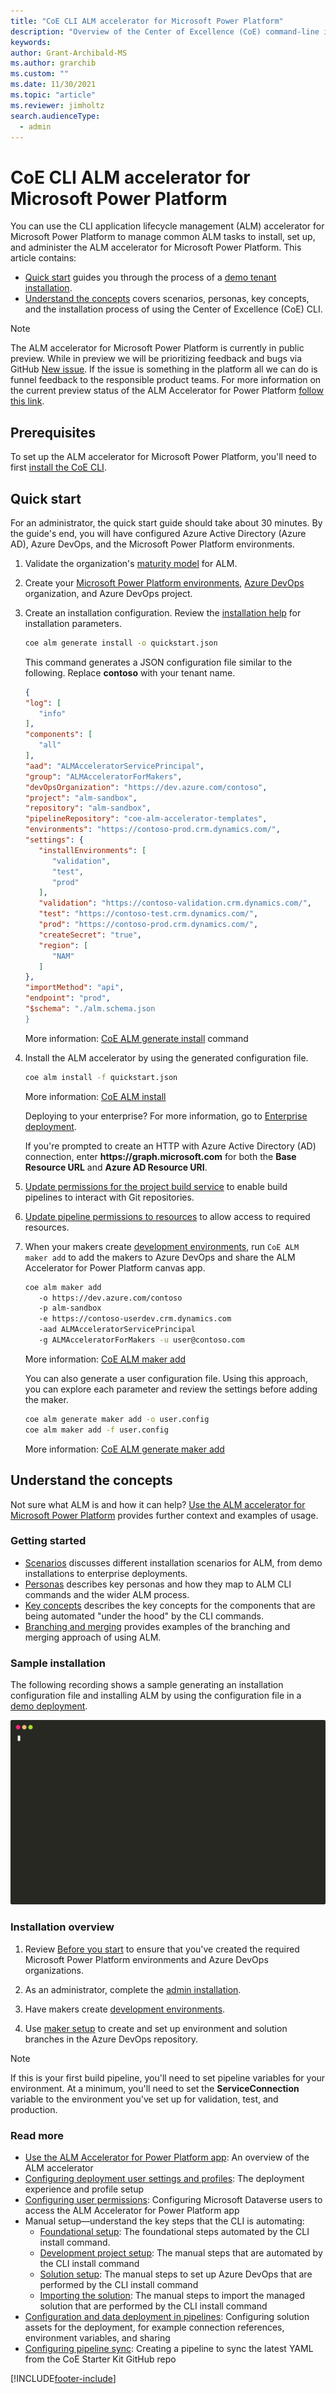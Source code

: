 ```yaml
---
title: "CoE CLI ALM accelerator for Microsoft Power Platform"
description: "Overview of the Center of Excellence (CoE) command-line interface (CLI) ALM accelerator commands"
keywords: 
author: Grant-Archibald-MS
ms.author: grarchib
ms.custom: ""
ms.date: 11/30/2021
ms.topic: "article"
ms.reviewer: jimholtz
search.audienceType: 
  - admin
---
```


# CoE CLI ALM accelerator for Microsoft Power Platform

You can use the CLI application lifecycle management (ALM) accelerator for Microsoft Power Platform to manage common ALM tasks to install, set up, and administer the ALM accelerator for Microsoft Power Platform. This article contains:

- [Quick start](#quick-start) guides you through the process of a [demo tenant installation](./scenarios/tenant-deployments.md#demonstration-deployment).
- [Understand the concepts](#understand-the-concepts) covers scenarios, personas, key concepts, and the installation process of using the Center of Excellence (CoE) CLI.

> [!NOTE]
> The ALM accelerator for Microsoft Power Platform is currently in public preview. While in preview we will be prioritizing feedback and bugs via GitHub [New issue](https://github.com/microsoft/coe-starter-kit/labels/alm-accelerator). If the issue is something in the platform all we can do is funnel feedback to the responsible product teams. For more information on the current preview status of the ALM Accelerator for Power Platform [follow this link](https://github.com/microsoft/coe-starter-kit/blob/main/CenterofExcellenceALMAccelerator/PREVIEW.md).

## Prerequisites

To set up the ALM accelerator for Microsoft Power Platform, you'll need to first [install the CoE CLI](../install.md).

## Quick start

For an administrator, the quick start guide should take about 30 minutes. By the guide's end, you will have configured Azure Active Directory (Azure AD), Azure DevOps, and the Microsoft Power Platform environments.

1. Validate the organization's [maturity model](./maturity/overview.md#quick-start) for ALM.

1. Create your [Microsoft Power Platform environments](./before-you-start.md#power-platform), [Azure DevOps](./before-you-start.md#azure-devops) organization, and Azure DevOps project.

1. Create an installation configuration. Review the [installation help](https://github.com/microsoft/coe-starter-kit/tree/main/coe-cli/docs/help/alm/install.md) for installation parameters.

   ```bash
   coe alm generate install -o quickstart.json
   ```

   This command generates a JSON configuration file similar to the following. Replace **contoso** with your tenant name.

   ```json
   {
   "log": [
      "info"
   ],
   "components": [
      "all"
   ],
   "aad": "ALMAcceleratorServicePrincipal",
   "group": "ALMAcceleratorForMakers",
   "devOpsOrganization": "https://dev.azure.com/contoso",
   "project": "alm-sandbox",
   "repository": "alm-sandbox",
   "pipelineRepository": "coe-alm-accelerator-templates",
   "environments": "https://contoso-prod.crm.dynamics.com/",
   "settings": {
      "installEnvironments": [
         "validation",
         "test",
         "prod"
      ],
      "validation": "https://contoso-validation.crm.dynamics.com/",
      "test": "https://contoso-test.crm.dynamics.com/",
      "prod": "https://contoso-prod.crm.dynamics.com/",
      "createSecret": "true",
      "region": [
         "NAM"
      ]
   },
   "importMethod": "api",
   "endpoint": "prod",
   "$schema": "./alm.schema.json
   }
   ```

   More information: [CoE ALM generate install](https://aka.ms/coe-cli/help/alm/generate/install) command

1. Install the ALM accelerator by using the generated configuration file.

   ```bash
   coe alm install -f quickstart.json
   ```

   More information: [CoE ALM install](https://aka.ms/coe-cli/help/alm/install)

   Deploying to your enterprise? For more information, go to [Enterprise deployment](./scenarios/tenant-deployments.md#enterprise-deployment).

   If you're prompted to create an HTTP with Azure Active Directory (AD) connection, enter **https&colon;\/\/graph&period;microsoft&period;com** for both the **Base Resource URL** and **Azure AD Resource URI**.

1. [Update permissions for the project build service](../../setup-almacceleratorpowerplatform.md#update-permissions-for-the-project-build-service) to enable build pipelines to interact with Git repositories.

1. [Update pipeline permissions to resources](../../setup-almacceleratorpowerplatform.md#setting-resource-access-permissions-for-pipelines) to allow access to required resources.

1. When your makers create [development environments](./development-environments.md), run `CoE ALM maker add` to add the makers to Azure DevOps and share the ALM Accelerator for Power Platform canvas app.

   ```bash
   coe alm maker add 
      -o https://dev.azure.com/contoso 
      -p alm-sandbox 
      -e https://contoso-userdev.crm.dynamics.com 
      -aad ALMAcceleratorServicePrincipal 
      -g ALMAcceleratorForMakers -u user@contoso.com
   ```

   More information: [CoE ALM maker add](https://aka.ms/coe-cli/help/alm/maker/add)

   You can also generate a user configuration file. Using this approach, you can explore each parameter and review the settings before adding the maker.

   ```bash
   coe alm generate maker add -o user.config
   coe alm maker add -f user.config
   ```

   More information: [CoE ALM generate maker add](https://github.com/microsoft/coe-starter-kit/tree/main/coe-cli/docs/help/alm/generate/maker/add.md)

## Understand the concepts

Not sure what ALM is and how it can help? [Use the ALM accelerator for Microsoft Power Platform](../../almacceleratorpowerplatform-components.md) provides further context and examples of usage.

### Getting started

- [Scenarios](./scenarios/overview.md) discusses different installation scenarios for ALM, from demo installations to enterprise deployments.
- [Personas](./personas.md) describes key personas and how they map to ALM CLI commands and the wider ALM process.
- [Key concepts](./key-concepts.md) describes the key concepts for the components that are being automated "under the hood" by the CLI commands.
- [Branching and merging](./branching-and-merging.md) provides examples of the branching and merging approach of using ALM.

### Sample installation

The following recording shows a sample generating an installation configuration file and installing ALM by using the configuration file in a [demo deployment](./scenarios/tenant-deployments.md#demonstration-deployment).

![Example](./install.svg)

### Installation overview<a name="install-overview"></a>

1. Review [Before you start](./before-you-start.md) to ensure that you've created the required Microsoft Power Platform environments and Azure DevOps organizations.

1. As an administrator, complete the [admin installation](./admin-install.md).

1. Have makers create [development environments](./development-environments.md).

1. Use [maker setup](./maker-setup.md) to create and set up environment and solution branches in the Azure DevOps repository.

>[!NOTE]
>If this is your first build pipeline, you'll need to set pipeline variables for your environment. At a minimum, you'll need to set the **ServiceConnection** variable to the environment you've set up for validation, test, and production.

### Read more

- [Use the ALM Accelerator for Power Platform app](../../almacceleratorpowerplatform-components.md): An overview of the ALM accelerator
- [Configuring deployment user settings and profiles](../../setup-almacceleratorpowerplatform-deployment-profiles.md): The deployment experience and profile setup
- [Configuring user permissions](../../setup-almacceleratorpowerplatform-users.md): Configuring Microsoft Dataverse users to access the ALM Accelerator for Power Platform app
- Manual setup—understand the key steps that the CLI is automating:
  - [Foundational setup](../../setup-almacceleratorpowerplatform.md#foundational-setup): The foundational steps automated by the CLI install command.
  - [Development project setup](../../setup-almacceleratorpowerplatform.md#development-project-setup): The manual steps that are automated by the CLI install command
  - [Solution setup](../../setup-almacceleratorpowerplatform.md#solution-setup): The manual steps to set up Azure DevOps that are performed by the CLI install command
  - [Importing the solution](../../setup-almacceleratorpowerplatform.md#importing-the-solution-and-configuring-the-app): The manual steps to import the managed solution that are performed by the CLI install command
- [Configuration and data deployment in pipelines](../../setup-almacceleratorpowerplatform-deployment-config.md): Configuring solution assets for the deployment, for example connection references, environment variables, and sharing
- [Configuring pipeline sync](../../setup-almacceleratorpowerplatform-pipeline-sync.md): Creating a pipeline to sync the latest YAML from the CoE Starter Kit GitHub repo

[!INCLUDE[footer-include](../../../../includes/footer-banner.md)]
